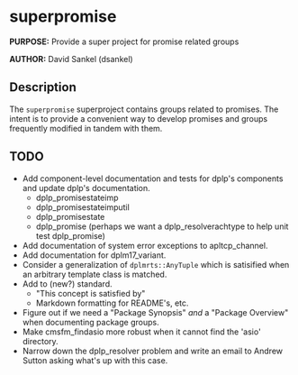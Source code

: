 # superpromise

**PURPOSE:** Provide a super project for promise related groups

**AUTHOR:** David Sankel (dsankel)

## Description

The `superpromise` superproject contains groups related to promises. The intent
is to provide a convenient way to develop promises and groups frequently
modified in tandem with them.

## TODO

- Add component-level documentation and tests for dplp's components and update
  dplp's documentation.
  - dplp_promisestateimp
  - dplp_promisestateimputil
  - dplp_promisestate
  - dplp_promise (perhaps we want a dplp_resolverachtype to help unit test
    dplp_promise)
- Add documentation of system error exceptions to apltcp_channel.
- Add documentation for dplm17_variant.
- Consider a generalization of `dplmrts::AnyTuple` which is satisified when an
  arbitrary template class is matched.
- Add to (new?) standard.
  - "This concept is satisfied by"
  - Markdown formatting for README's, etc.
- Figure out if we need a "Package Synopsis" *and* a "Package Overview" when
  documenting package groups.
- Make cmsfm_findasio more robust when it cannot find the 'asio' directory.
- Narrow down the dplp_resolver problem and write an email to Andrew Sutton
  asking what's up with this case.

